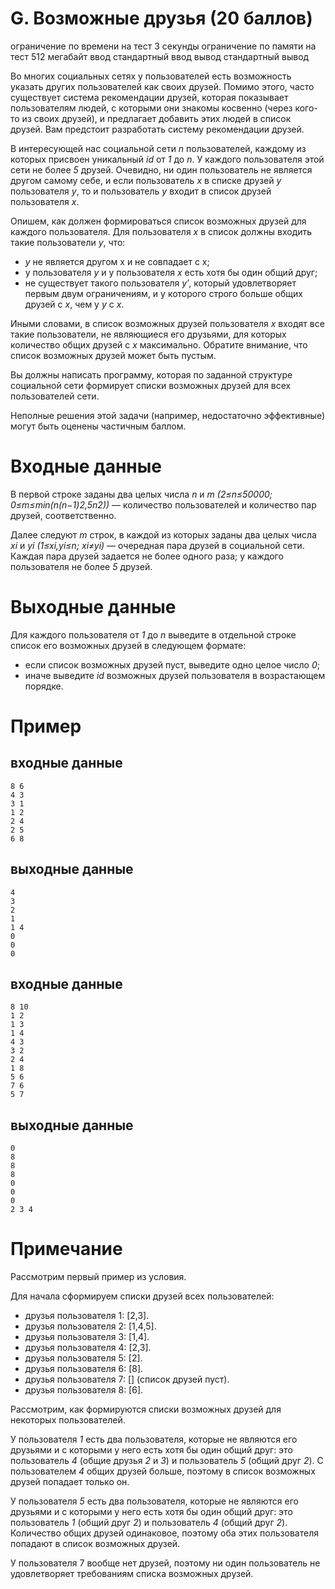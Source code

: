 # G. Возможные друзья (20 баллов)
ограничение по времени на тест 3 секунды ограничение по памяти на тест 512 мегабайт ввод стандартный ввод вывод стандартный вывод

Во многих социальных сетях у пользователей есть возможность указать других пользователей как своих друзей. 
Помимо этого, часто существует система рекомендации друзей, которая показывает пользователям людей, с которыми они знакомы косвенно (через кого-то из своих друзей), и предлагает добавить этих людей в список друзей. 
Вам предстоит разработать систему рекомендации друзей.

В интересующей нас социальной сети *n* пользователей, каждому из которых присвоен уникальный *id* от *1* до *n*. 
У каждого пользователя этой сети не более *5* друзей. 
Очевидно, ни один пользователь не является другом самому себе, и если пользователь *x* в списке друзей *у* пользователя *y*, то и пользователь *y* входит в список друзей пользователя *x*.

Опишем, как должен формироваться список возможных друзей для каждого пользователя. Для пользователя *x* в список должны входить такие пользователи *y*, что:
- *y* не является другом x и не совпадает с x;
- у пользователя *y* и у пользователя *x* есть хотя бы один общий друг;
- не существует такого пользователя *y′*, который удовлетворяет первым двум ограничениям, и у которого строго больше общих друзей с *x*, чем у *y* с *x*.

Иными словами, в список возможных друзей пользователя *x* входят все такие пользователи, не являющиеся его друзьями, для которых количество общих друзей с *x* максимально. 
Обратите внимание, что список возможных друзей может быть пустым.

Вы должны написать программу, которая по заданной структуре социальной сети формирует списки возможных друзей для всех пользователей сети.

Неполные решения этой задачи (например, недостаточно эффективные) могут быть оценены частичным баллом.
# Входные данные
В первой строке заданы два целых числа *n* и *m* *(2≤n≤50000; 0≤m≤min(n(n−1)2,5n2))* — количество пользователей и количество пар друзей, соответственно.

Далее следуют *m* строк, в каждой из которых заданы два целых числа *xi* и *yi* *(1≤xi,yi≤n; xi≠yi)* — очередная пара друзей в социальной сети. Каждая пара друзей задается не более одного раза; у каждого пользователя не более *5* друзей.

# Выходные данные
Для каждого пользователя от *1* до *n* выведите в отдельной строке список его возможных друзей в следующем формате:

- если список возможных друзей пуст, выведите одно целое число *0*;
- иначе выведите *id* возможных друзей пользователя в возрастающем порядке.

# Пример
## входные данные
```
8 6
4 3
3 1
1 2
2 4
2 5
6 8
```
## выходные данные
```
4
3
2
1
1 4
0
0
0
```

## входные данные
```
8 10
1 2
1 3
1 4
4 3
3 2
2 4
1 8
5 6
7 6
5 7
```
## выходные данные
```
0
8
8
8
0
0
0
2 3 4
```

# Примечание
Рассмотрим первый пример из условия.

Для начала сформируем списки друзей всех пользователей:

- друзья пользователя 1: [2,3].
- друзья пользователя 2: [1,4,5].
- друзья пользователя 3: [1,4].
- друзья пользователя 4: [2,3].
- друзья пользователя 5: [2].
- друзья пользователя 6: [8].
- друзья пользователя 7: [] (список друзей пуст).
- друзья пользователя 8: [6].

Рассмотрим, как формируются списки возможных друзей для некоторых пользователей.

У пользователя *1* есть два пользователя, которые не являются его друзьями и с которыми у него есть хотя бы один общий друг: 
это пользователь *4* (общие друзья *2* и *3*) и пользователь *5* (общий друг *2*). С пользователем *4* общих друзей больше, поэтому в список возможных друзей попадает только он.

У пользователя *5* есть два пользователя, которые не являются его друзьями и с которыми у него есть хотя бы один общий друг: 
это пользователь *1* (общий друг *2*) и пользователь *4* (общий друг *2*). Количество общих друзей одинаковое, поэтому оба этих пользователя попадают в список возможных друзей.

У пользователя 7 вообще нет друзей, поэтому ни один пользователь не удовлетворяет требованиям списка возможных друзей.

